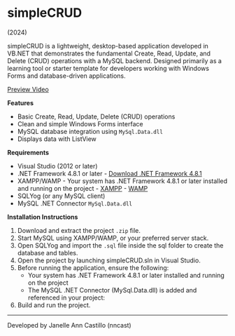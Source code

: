 # simpleCRUD
(2024)

simpleCRUD is a lightweight, desktop-based application developed in VB.NET that demonstrates the fundamental Create, Read, Update, and Delete (CRUD) operations with a MySQL backend.
Designed primarily as a learning tool or starter template for developers working with Windows Forms and database-driven applications.

[Preview Video](https://www.youtube.com/watch?v=6MIb-sQymHw)

**Features**
- Basic Create, Read, Update, Delete (CRUD) operations
- Clean and simple Windows Forms interface
- MySQL database integration using `MySql.Data.dll`
- Displays data with ListView

**Requirements**
- Visual Studio (2012 or later)
- .NET Framework 4.8.1 or later
      - [Download .NET Framework 4.8.1](https://dotnet.microsoft.com/en-us/download/dotnet-framework/net481)
- XAMPP/WAMP
      - Your system has .NET Framework 4.8.1 or later installed and running on the project
      - [XAMPP](https://www.apachefriends.org/index.html)
      - [WAMP](https://www.wampserver.com/en/)
- SQLYog (or any MySQL client)
- MySQL .NET Connector `MySql.Data.dll`

**Installation Instructions**
1. Download and extract the project `.zip` file.
2. Start MySQL using XAMPP/WAMP, or your preferred server stack.
3. Open SQLYog and import the `.sql` file inside the sql folder to create the database and tables.
4. Open the project by launching simpleCRUD.sln in Visual Studio.
5. Before running the application, ensure the following:
      - Your system has .NET Framework 4.8.1 or later installed and running on the project
      - The MySQL .NET Connector (MySql.Data.dll) is added and referenced in your project:
6. Build and run the project.

---
Developed by Janelle Ann Castillo (nncast)
